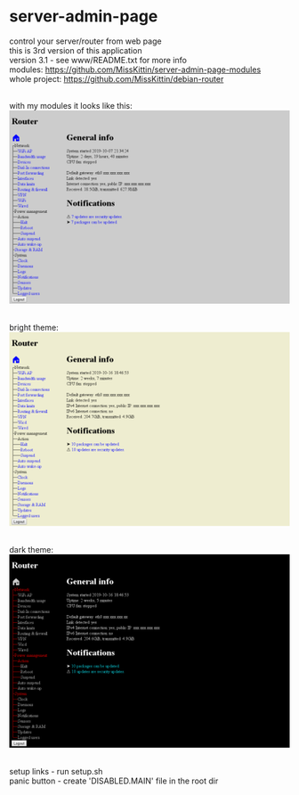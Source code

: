 # server-admin-page
control your server/router from web page<br>
this is 3rd version of this application<br>
version 3.1 - see www/README.txt for more info<br>
modules: https://github.com/MissKittin/server-admin-page-modules<br>
whole project: https://github.com/MissKittin/debian-router<br><br>

with my modules it looks like this:<br>
![default](https://raw.githubusercontent.com/MissKittin/server-admin-page/master/preview.png)<br><br>

bright theme:<br>
![bright](https://raw.githubusercontent.com/MissKittin/server-admin-page/master/preview_bright.png)<br><br>

dark theme:<br>
![dark](https://github.com/MissKittin/server-admin-page/blob/master/preview_dark.png)<br><br>

setup links - run setup.sh<br>
panic button - create 'DISABLED.MAIN' file in the root dir

